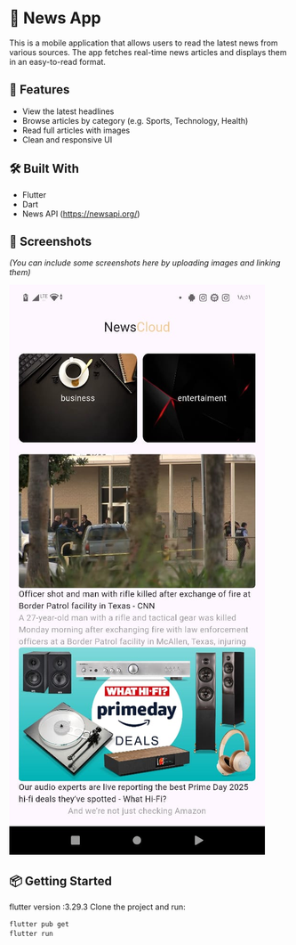 # 📰 News App

This is a mobile application that allows users to read the latest news from various sources. The app fetches real-time news articles and displays them in an easy-to-read format.

## 🚀 Features

- View the latest headlines
- Browse articles by category (e.g. Sports, Technology, Health)
- Read full articles with images
- Clean and responsive UI

## 🛠️ Built With

- Flutter
- Dart
- News API (https://newsapi.org/)

## 📱 Screenshots

*(You can include some screenshots here by uploading images and linking them)*

![image alt](https://github.com/Moawiah999/News-application/blob/main/Screenshots/screen_1.jpeg?raw=true)

## 📦 Getting Started
flutter version :3.29.3
Clone the project and run:

```bash
flutter pub get
flutter run
